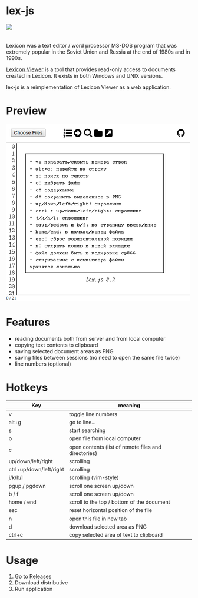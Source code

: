 # lex-js

<a href="https://ci.appveyor.com/project/limitedeternity/lex-js">
  <img src="https://ci.appveyor.com/api/projects/status/github/lex-js/lex-js?retina=true" />
</a>

<br/>
<br/>

Lexicon was a text editor / word processor MS-DOS program that was extremely popular in the Soviet Union and Russia at the end of 1980s and in 1990s.

[Lexicon Viewer](http://www.lexview.spb.ru/) is a tool that provides read-only access to documents created in Lexicon. It exists in both Windows and UNIX versions.

lex-js is a reimplementation of Lexicon Viewer as a web application.

# Preview

![lex-js preview](preview.png)

# Features

- reading documents both from server and from local computer
- copying text contents to clipboard
- saving selected document areas as PNG
- saving files between sessions (no need to open the same file twice)
- line numbers (optional)

# Hotkeys


| Key | meaning |
|-----|---------|
| v  | toggle line numbers  |
| alt+g | go to line... |
| s | start searching |
| o | open file from local computer |
| c | open contents (list of remote files and directories) |
| up/down/left/right | scrolling |
| ctrl+up/down/left/right | scrolling |
| j/k/h/l | scrolling (vim-style) |
| pgup / pgdown | scroll one screen up/down |
| b / f | scroll one screen up/down |
| home / end | scroll to the top / bottom of the document |
| esc | reset horizontal position of the file |
| n | open this file in new tab |
| d | download selected area as PNG |
| ctrl+c | copy selected area of text to clipboard |

# Usage

1. Go to [Releases](https://github.com/lex-js/lex-js/releases)
2. Download distributive
3. Run application

